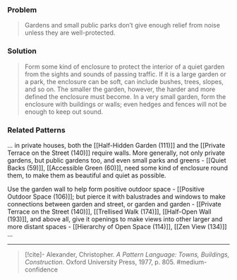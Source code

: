 ### Problem
>Gardens and small public parks don’t give enough relief from noise unless they are well-protected.

### Solution
>Form some kind of enclosure to protect the interior of a quiet garden from the sights and sounds of passing traffic. If it is a large garden or a park, the enclosure can be soft, can include bushes, trees, slopes, and so on. The smaller the garden, however, the harder and more defined the enclosure must become. In a very small garden, form the enclosure with buildings or walls; even hedges and fences will not be enough to keep out sound.

### Related Patterns
... in private houses, both the [[Half-Hidden Garden (111)]] and the [[Private Terrace on the Street (140)]] require walls. More generally, not only private gardens, but public gardens too, and even small parks and greens - [[Quiet Backs (59)]], [[Accessible Green (60)]], need some kind of enclosure round them, to make them as beautiful and quiet as possible.

Use the garden wall to help form positive outdoor space - [[Positive Outdoor Space (106)]]; but pierce it with balustrades and windows to make connections between garden and street, or garden and garden - [[Private Terrace on the Street (140)]], [[Trellised Walk (174)]], [[Half-Open Wall (193)]], and above all, give it openings to make views into other larger and more distant spaces - [[Hierarchy of Open Space (114)]], [[Zen View (134)]] ...

---

> [!cite]- Alexander, Christopher. _A Pattern Language: Towns, Buildings, Construction_. Oxford University Press, 1977, p. 805.
> #medium-confidence 